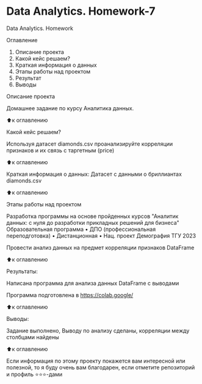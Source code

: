 # Data Analytics. Homework-7
Data Analytics. Homework 

Оглавление
1. Описание проекта
2. Какой кейс решаем?
3. Краткая информация о данных
4. Этапы работы над проектом
5. Результат
6. Выводы

Описание проекта

Домашнее задание по курсу Аналитика данных.

⬆️к оглавлению

Какой кейс решаем?

Используя датасет diamonds.csv проанализируйте корреляции признаков и их связь с таргетным (price) 



⬆️к оглавлению


Краткая информация о данных:
Датасет с данными о бриллиантах diamonds.csv





⬆️к оглавлению

Этапы работы над проектом

Разработка программы на основе пройденных курсов "Аналитик данных: с нуля до разработки прикладных решений для бизнеса"
Образовательная программа • ДПО (профессиональная переподготовка) • Дистанционная • Нац. проект Демография ТГУ 2023

Провести анализ данных на предмет корреляции признаков DataFrame

⬆️к оглавлению

Результаты:

Написана программа для анализа данных DataFrame c выводами

Программа подготовлена в https://colab.google/

⬆️к оглавлению

Выводы:

Задание выполнено, Выводу по анализу сделаны, корреляции между столбцами найдены

⬆️к оглавлению

Если информация по этому проекту покажется вам интересной или полезной, то я буду очень вам благодарен, если отметите репозиторий и профиль ⭐️⭐️⭐️-дами
